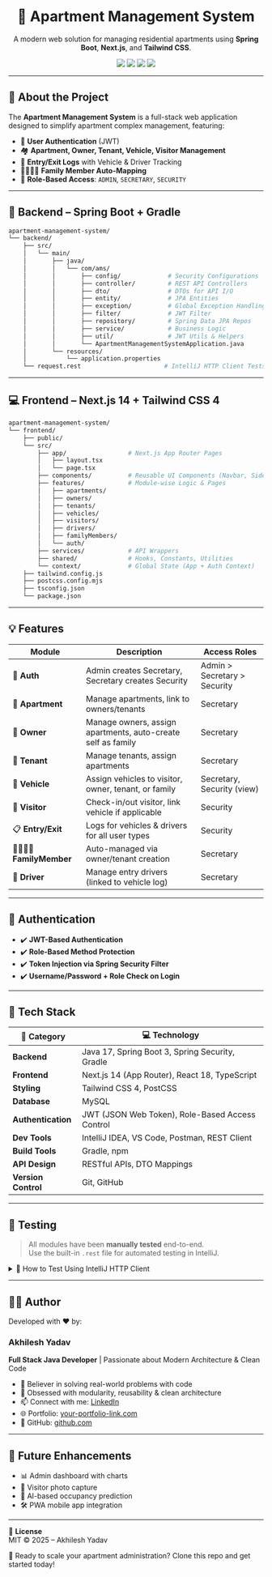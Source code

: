 <h1 align="center">🏢 Apartment Management System</h1>
<p align="center">A modern web solution for managing residential apartments using <strong>Spring Boot</strong>, <strong>Next.js</strong>, and <strong>Tailwind CSS</strong>.</p>

<p align="center">
  <img src="https://img.shields.io/badge/Java-17-blue.svg"/>
  <img src="https://img.shields.io/badge/Spring_Boot-3.2-green.svg"/>
  <img src="https://img.shields.io/badge/Next.js-14-black.svg"/>
  <img src="https://img.shields.io/badge/TailwindCSS-4.0-blue.svg"/>
</p>

---

## 🚀 About the Project

The **Apartment Management System** is a full-stack web application designed to simplify apartment complex management, featuring:

- 🔐 **User Authentication** (JWT)
- 🏘️ **Apartment, Owner, Tenant, Vehicle, Visitor Management**
- 🚦 **Entry/Exit Logs** with Vehicle & Driver Tracking
- 👨‍👩‍👧‍👦 **Family Member Auto-Mapping**
- 🧠 **Role-Based Access**: `ADMIN`, `SECRETARY`, `SECURITY`

---

## 🧱 Backend – Spring Boot + Gradle

```bash
apartment-management-system/
└── backend/
    ├── src/
    │   └── main/
    │       ├── java/
    │       │   └── com/ams/
    │       │       ├── config/             # Security Configurations
    │       │       ├── controller/         # REST API Controllers
    │       │       ├── dto/                # DTOs for API I/O
    │       │       ├── entity/             # JPA Entities
    │       │       ├── exception/          # Global Exception Handling
    │       │       ├── filter/             # JWT Filter
    │       │       ├── repository/         # Spring Data JPA Repos
    │       │       ├── service/            # Business Logic
    │       │       ├── util/               # JWT Utils & Helpers
    │       │       └── ApartmentManagementSystemApplication.java
    │       └── resources/
    │           └── application.properties
    └── request.rest                       # IntelliJ HTTP Client Tests
```

---

## 💻 Frontend – Next.js 14 + Tailwind CSS 4

```bash
apartment-management-system/
└── frontend/
    ├── public/
    └── src/
        ├── app/                 # Next.js App Router Pages
        │   ├── layout.tsx
        │   └── page.tsx
        ├── components/          # Reusable UI Components (Navbar, Sidebar)
        ├── features/            # Module-wise Logic & Pages
        │   ├── apartments/
        │   ├── owners/
        │   ├── tenants/
        │   ├── vehicles/
        │   ├── visitors/
        │   ├── drivers/
        │   ├── familyMembers/
        │   └── auth/
        ├── services/            # API Wrappers
        ├── shared/              # Hooks, Constants, Utilities
        └── context/             # Global State (App + Auth Context)
    ├── tailwind.config.js
    ├── postcss.config.mjs
    ├── tsconfig.json
    └── package.json
```

---

## 💡 Features

| Module           | Description                                                   | Access Roles                        |
|------------------|---------------------------------------------------------------|-------------------------------------|
| 👤 **Auth**       | Admin creates Secretary, Secretary creates Security          | Admin > Secretary > Security        |
| 🏢 **Apartment**  | Manage apartments, link to owners/tenants                    | Secretary                           |
| 👨 **Owner**      | Manage owners, assign apartments, auto-create self as family | Secretary                           |
| 👩 **Tenant**     | Manage tenants, assign apartments                            | Secretary                           |
| 🚗 **Vehicle**    | Assign vehicles to visitor, owner, tenant, or family         | Secretary, Security (view)          |
| 🙋 **Visitor**    | Check-in/out visitor, link vehicle if applicable             | Security                            |
| 📋 **Entry/Exit** | Logs for vehicles & drivers for all user types               | Security                            |
| 👨‍👩‍👧‍👦 **FamilyMember** | Auto-managed via owner/tenant creation                       | Secretary                           |
| 🚙 **Driver**     | Manage entry drivers (linked to vehicle log)                 | Secretary                           |

---

## 🔐 Authentication

- ✔️ **JWT-Based Authentication**
- ✔️ **Role-Based Method Protection**
- ✔️ **Token Injection via Spring Security Filter**
- ✔️ **Username/Password + Role Check on Login**

---

## 🧰 Tech Stack

| 🔧 Category     | 💻 Technology                                         |
|----------------|--------------------------------------------------------|
| **Backend**    | Java 17, Spring Boot 3, Spring Security, Gradle        |
| **Frontend**   | Next.js 14 (App Router), React 18, TypeScript          |
| **Styling**    | Tailwind CSS 4, PostCSS                                |
| **Database**   | MySQL                                                  |
| **Authentication** | JWT (JSON Web Token), Role-Based Access Control |
| **Dev Tools**  | IntelliJ IDEA, VS Code, Postman, REST Client           |
| **Build Tools**| Gradle, npm                                            |
| **API Design** | RESTful APIs, DTO Mappings                             |
| **Version Control** | Git, GitHub                                      |

---

## 🧪 Testing

> All modules have been **manually tested** end-to-end.  
> Use the built-in `.rest` file for automated testing in IntelliJ.

<details>
  <summary>🧪 How to Test Using IntelliJ HTTP Client</summary>

1. Open `request.rest` from the `/backend` folder.
2. IntelliJ will display clickable REST buttons beside each request.
3. Hit send and test responses from your running backend server.
4. Verify JWT tokens, response structures, and error handling.

</details>

---

## 👨‍💻 Author

Developed with ❤️ by:

### **Akhilesh Yadav**  
**Full Stack Java Developer** | Passionate about Modern Architecture & Clean Code

- 🧠 Believer in solving real-world problems with code  
- 🔄 Obsessed with modularity, reusability & clean architecture  
- 📫 Connect with me: [LinkedIn](https://www.linkedin.com/in/akhileshyadavak2kb2/)  
- 🌐 Portfolio: [your-portfolio-link.com]()  
- 🐙 GitHub: [github.com](https://github.com/akhil-2kb2)

---

## 🔮 Future Enhancements

- 📊 Admin dashboard with charts
- 📸 Visitor photo capture
- 🧠 AI-based occupancy prediction
- 🛠️ PWA mobile app integration

---

📄 **License**  
MIT © 2025 – Akhilesh Yadav

🚀 Ready to scale your apartment administration? Clone this repo and get started today!
